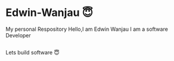 # Edwin-Wanjau :innocent:
My personal Respository
Hello,I am Edwin Wanjau
I am a software Developer
##
Lets build software :innocent:
